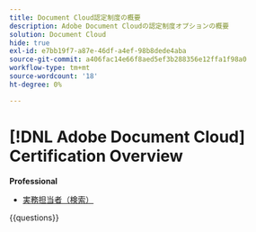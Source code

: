```yaml
---
title: Document Cloud認定制度の概要
description: Adobe Document Cloudの認定制度オプションの概要
solution: Document Cloud
hide: true
exl-id: e7bb19f7-a87e-46df-a4ef-98b8dede4aba
source-git-commit: a406fac14e66f8aed5ef3b288356e12ffa1f98a0
workflow-type: tm+mt
source-wordcount: '18'
ht-degree: 0%

---
```


# [!DNL Adobe Document Cloud] Certification Overview

**Professional**

* [ 実務担当者（検索） ](/help/certifications/adc/adc-p-business.md) <!--AD0-D106-->

{{questions}}
